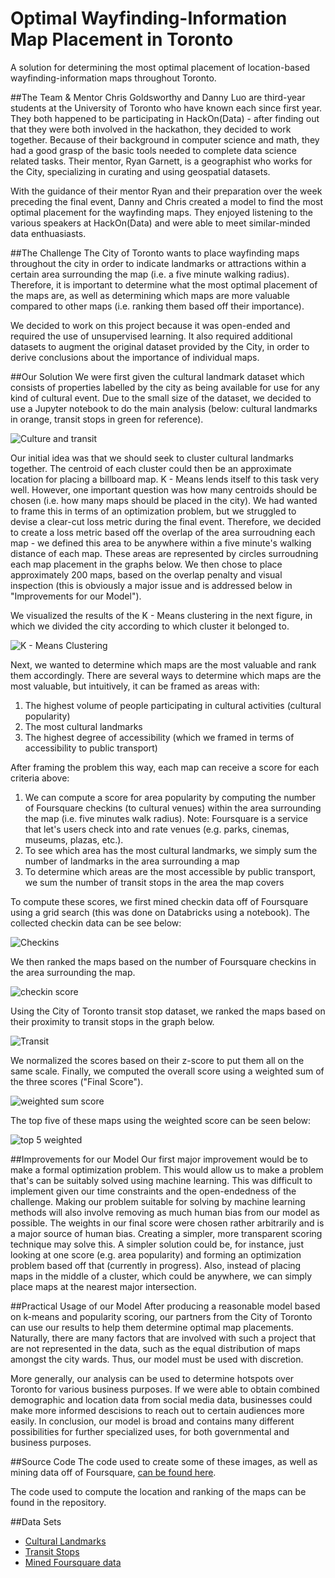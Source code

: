 # Optimal Wayfinding-Information Map Placement in Toronto
A solution for determining the most optimal placement of location-based wayfinding-information maps throughout Toronto.

##The Team & Mentor
Chris Goldsworthy and Danny Luo are third-year students at the University of Toronto who have known each since first year. They both happened to be participating in HackOn(Data) - after finding out that they were both involved in the hackathon, they decided to work together.  Because of their background in computer science and math, they had a good grasp of the basic tools needed to complete data science related tasks. Their mentor, Ryan Garnett, is a geographist who works for the City, specializing in curating and using geospatial datasets.

With the guidance of their mentor Ryan and their preparation over the week preceding the final event, Danny and Chris created a model to find the most optimal placement for the wayfinding maps.  They enjoyed listening to the various speakers at HackOn(Data) and were able to meet similar-minded data enthuasiasts. 

##The Challenge
The City of Toronto wants to place wayfinding maps throughout the city in order to indicate landmarks or attractions within a certain area surrounding the map (i.e. a five minute walking radius).  Therefore, it is important to determine what the most optimal placement of the maps are, as well as determining which maps are more valuable compared to other maps (i.e. ranking them based off their importance).

We decided to work on this project because it was open-ended and required the use of unsupervised learning. It also required additional datasets to augment the original dataset provided by the City, in order to derive conclusions about the importance of individual maps. 

##Our Solution
We were first given the cultural landmark dataset which consists of properties labelled by the city as being available for use for any kind of cultural event. Due to the small size of the dataset, we decided to use a Jupyter notebook to do the main analysis (below: cultural landmarks in orange, transit stops in green for reference).  

![Culture and transit](https://raw.githubusercontent.com/c4goldsw/billboardPlacementTO/master/images/culturalLandmarks.png)

Our initial idea was that we should seek to cluster cultural landmarks together.  The centroid of each cluster could then be an approximate location for placing a billboard map.  K - Means lends itself to this task very well.  However, one important question was how many centroids should be chosen (i.e. how many maps should be placed in the city).  We had wanted to frame this in terms of an optimization problem, but we struggled to devise a clear-cut loss metric during the final event.  Therefore, we decided to create a loss metric based off the overlap of the area surroudning each map - we defined this area to be anywhere within a five minute's walking distance of each map.  These areas are represented by circles surroudning each map placement in the graphs below.  We then chose to place approximately 200 maps, based on the overlap penalty and visual inspection (this is obviously a major issue and is addressed below in "Improvements for our Model").

We visualized the results of the K - Means clustering in the next figure, in which we divided the city according to which cluster it belonged to.

![K - Means Clustering](https://raw.githubusercontent.com/c4goldsw/billboardPlacementTO/a2a498dc4ffd27e0c370efeb43a4578f06483e0b/images/kmeansRegion.png)

Next, we wanted to determine which maps are the most valuable and rank them accordingly.  There are several ways to determine which maps are the most valuable, but intuitively, it can be framed as areas with:

1. The highest volume of people participating in cultural activities (cultural popularity)
2. The most cultural landmarks
3. The highest degree of accessibility (which we framed in terms of accessibility to public transport)

After framing the problem this way, each map can receive a score for each criteria above:

1. We can compute a score for area popularity by computing the number of Foursquare checkins (to cultural venues) within the area surrounding the map (i.e. five minutes walk radius).  Note: Foursquare is a service that let's users check into and rate venues (e.g. parks, cinemas, museums, plazas, etc.).
2. To see which area has the most cultural landmarks, we simply sum the number of landmarks in the area surrounding a map
3. To determine which areas are the most accessible by public transport, we sum the number of transit stops in the area the map covers

To compute these scores, we first mined checkin data off of Foursquare using a grid search (this was done on Databricks using a notebook).  The collected checkin data can be see below:

![Checkins](https://github.com/c4goldsw/billboardPlacementTO/blob/a2a498dc4ffd27e0c370efeb43a4578f06483e0b/images/checkins.png)

We then ranked the maps based on the number of Foursquare checkins in the area surrounding the map.

![checkin score](https://raw.githubusercontent.com/c4goldsw/billboardPlacementTO/master/images/checkinScore.png)

Using the City of Toronto transit stop dataset, we ranked the maps based on their proximity to transit stops in the graph below.

![Transit](https://raw.githubusercontent.com/c4goldsw/billboardPlacementTO/a2a498dc4ffd27e0c370efeb43a4578f06483e0b/images/transitScore.png)

We normalized the scores based on their z-score to put them all on the same scale. Finally, we computed the overall score using a weighted sum of the three scores ("Final Score").

![weighted sum score](https://raw.githubusercontent.com/c4goldsw/billboardPlacementTO/master/images/finalScore.png)

The top five of these maps using the weighted score can be seen below:

![top 5 weighted](https://raw.githubusercontent.com/c4goldsw/billboardPlacementTO/master/images/finalScoreTop5.png)

##Improvements for our Model
Our first major improvement would be to make a formal optimization problem. This would allow us to make a problem that's can be suitably solved using machine learning. This was difficult to implement given our time constraints and the open-endedness of the challenge. Making our problem suitable for solving by machine learning methods will also involve removing as much human bias from our model as possible.  The weights in our final score were chosen rather arbitrarily and is a major source of human bias.  Creating a simpler, more transparent scoring technique may solve this.  A simpler solution could be, for instance, just looking at one score (e.g. area popularity) and forming an optimization problem based off that (currently in progress).  Also, instead of placing maps in the middle of a cluster, which could be anywhere, we can simply place maps at the nearest major intersection. 

##Practical Usage of our Model
After producing a reasonable model based on k-means and popularity scoring, our partners from the City of Toronto can use our results to help them determine optimal map placements. Naturally, there are many factors that are involved with such a project that are not represented in the data, such as the equal distribution of maps amongst the city wards. Thus, our model must be used with discretion. 

More generally, our analysis can be used to determine hotspots over Toronto for various business purposes. If we were able to obtain combined demographic and location data from social media data, businesses could make more informed descisions to reach out to certain audiences more easily. In conclusion, our model is broad and contains many different possibilities for further specialized uses, for both governmental and business purposes. 

##Source Code
The code used to create some of these images, as well as mining data off of Foursquare, [can be found here](https://databricks-prod-cloudfront.cloud.databricks.com/public/4027ec902e239c93eaaa8714f173bcfc/3369275223907376/2553738767828155/6070394398366266/latest.html).

The code used to compute the location and ranking of the maps can be found 
in the repository.

##Data Sets
* [Cultural Landmarks](http://tranquant.com/datasource-detail/b9bcabac-a037-4bdc-9b81-f4d1fe03f47b)
* [Transit Stops](http://www1.toronto.ca/wps/portal/contentonly?vgnextoid=96f236899e02b210VgnVCM1000003dd60f89RCRD)
* [Mined Foursquare data](https://github.com/c4goldsw/billboardPlacementTO/blob/master/code/checkins_final.txt)
